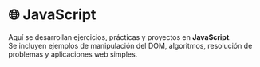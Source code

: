 # 🌐 JavaScript

Aquí se desarrollan ejercicios, prácticas y proyectos en **JavaScript**.  
Se incluyen ejemplos de manipulación del DOM, algoritmos, resolución de problemas y aplicaciones web simples.
